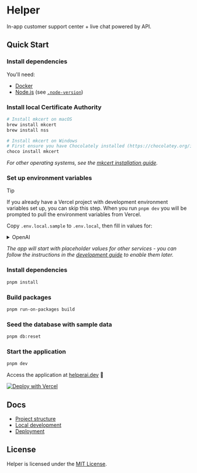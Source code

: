# Helper

In-app customer support center + live chat powered by API.

## Quick Start

### Install dependencies

You'll need:

- [Docker](https://docs.docker.com/get-docker/)
- [Node.js](https://nodejs.org/en/download/) (see [`.node-version`](.node-version))

### Install local Certificate Authority

```sh
# Install mkcert on macOS
brew install mkcert
brew install nss
```

```sh
# Install mkcert on Windows
# First ensure you have Chocolately installed (https://chocolatey.org/install), then:
choco install mkcert
```

_For other operating systems, see the [mkcert installation guide](https://github.com/FiloSottile/mkcert?tab=readme-ov-file#installation)._

### Set up environment variables

> [!TIP]
> If you already have a Vercel project with development environment variables set up, you can skip this step. When you run `pnpm dev` you will be prompted to pull the environment variables from Vercel.

Copy `.env.local.sample` to `.env.local`, then fill in values for:

<details>
<summary>OpenAI</summary>

1. Create an account at [openai.com](https://openai.com).
1. Create a new API key at [platform.openai.com/api-keys](https://platform.openai.com/api-keys).
1. Add the API key to your `.env.local` file as `OPENAI_API_KEY`.

</details>

_The app will start with placeholder values for other services - you can follow the instructions in the [development guide](https://helper.ai/docs/development#optional-integrations) to enable them later._

### Install dependencies

```sh
pnpm install
```

### Build packages

```sh
pnpm run-on-packages build
```

### Seed the database with sample data

```sh
pnpm db:reset
```

### Start the application

```sh
pnpm dev
```

Access the application at [helperai.dev](https://helperai.dev) 🚀

[![Deploy with Vercel](https://vercel.com/button)](https://vercel.com/new/clone?repository-url=https%3A%2F%2Fgithub.com%2Fantiwork%2Fhelper&env=OPENAI_API_KEY&envDescription=See%20our%20deployment%20guide%20for%20details.&envLink=https%3A%2F%2Fhelper.ai%2Fdocs%2Fdeployment&project-name=helper&repository-name=helper&integration-ids=oac_VqOgBHqhEoFTPzGkPd7L0iH6)

## Docs

- [Project structure](https://helper.ai/docs/development/overview)
- [Local development](https://helper.ai/docs/development)
- [Deployment](https://helper.ai/docs/deployment)

## License

Helper is licensed under the [MIT License](LICENSE.md).
